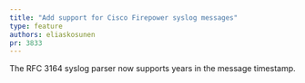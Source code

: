```yaml
---
title: "Add support for Cisco Firepower syslog messages"
type: feature
authors: eliaskosunen
pr: 3833
---
```


The RFC 3164 syslog parser now supports years in the message timestamp.

